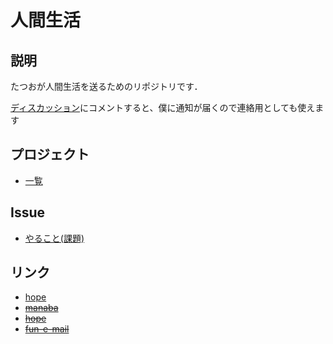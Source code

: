 # 人間生活

## 説明
たつおが人間生活を送るためのリポジトリです．

[ディスカッション](https://github.com/t4t5u0/human-life/discussions)にコメントすると、僕に通知が届くので連絡用としても使えます

## プロジェクト
- [一覧](https://github.com/users/t4t5u0/projects/5/views/1)

## Issue 
- [やること(課題)](https://github.com/t4t5u0/human-life/issues/new?assignees=t4t5u0%2C+marbou090&labels=%E8%AA%B2%E9%A1%8C&template=%E8%AA%B2%E9%A1%8C%E3%83%86%E3%83%B3%E3%83%97%E3%83%AC%E3%83%BC%E3%83%88.md&title=2020%2FMM%2FDD+%E3%82%84%E3%82%8B%E3%81%93%E3%81%A8)

## リンク
- [hope](https://hope.fun.ac.jp/my/)
- ~~[manaba](https://manaba.fun.ac.jp/ct/home)~~
- ~~[hope](https://hope.c.fun.ac.jp/course/index.php?categoryid=2)~~
- ~~[fun-e-mail](https://webmail.fun.ac.jp/cgi-bin/index.cgi)~~
